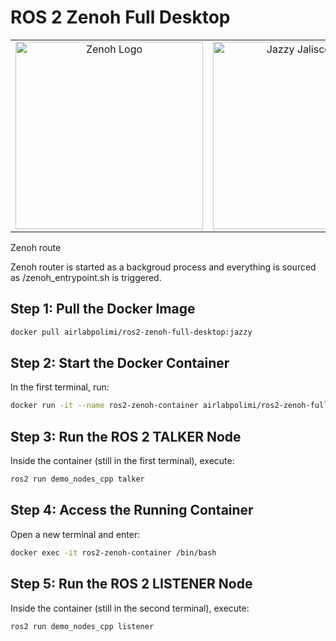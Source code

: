 # ROS 2 Zenoh Full Desktop

<div style="text-align: center;">
  <table>
    <tr>
      <td style="text-align: center;">
        <img src="https://zenoh.io/img/zenoh-dragon-bg-150x163.png" alt="Zenoh Logo" width="300">
      </td>
      <td style="text-align: center;">
        <img src="https://images.squarespace-cdn.com/content/v1/606d378755a86f589aa297b7/1717136168404-CV7O6LD1M56PNET8G161/JazzyJalisco_Final.png" alt="Jazzy Jalisco Logo" width="300">
      </td>
    </tr>
  </table>
</div>

Zenoh route

Zenoh router is started as a backgroud process and everything is sourced as /zenoh_entrypoint.sh is triggered.

## Step 1: Pull the Docker Image
```bash
docker pull airlabpolimi/ros2-zenoh-full-desktop:jazzy
```

## Step 2: Start the Docker Container
In the first terminal, run:
```bash
docker run -it --name ros2-zenoh-container airlabpolimi/ros2-zenoh-full-desktop:jazzy
```

## Step 3: Run the ROS 2 TALKER Node
Inside the container (still in the first terminal), execute:
```bash
ros2 run demo_nodes_cpp talker
```

## Step 4: Access the Running Container
Open a new terminal and enter:
```bash
docker exec -it ros2-zenoh-container /bin/bash
```

## Step 5: Run the ROS 2 LISTENER Node
Inside the container (still in the second terminal), execute:
```bash
ros2 run demo_nodes_cpp listener
```

